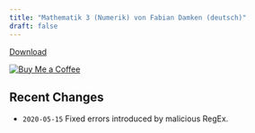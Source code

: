 ```yaml
---
title: "Mathematik 3 (Numerik) von Fabian Damken (deutsch)"
draft: false
---
```


[Download](mathe3-numerik-summary.pdf)

[![Buy Me a Coffee](https://cdn.ko-fi.com/cdn/kofi1.png?v=3)](https://ko-fi.com/fdamken)

## Recent Changes
- `2020-05-15` Fixed errors introduced by malicious RegEx.
